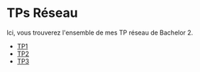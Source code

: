 # TPs Réseau

Ici, vous trouverez l'ensemble de mes TP réseau de Bachelor 2.

* [TP1](./tp1/tp1.md)  
* [TP2](./tp2/tp2.md)  
* [TP3](./tp3/tp3.md)